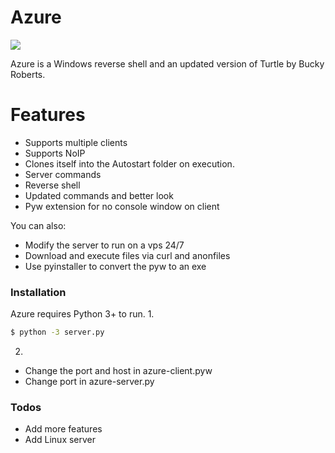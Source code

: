 # Azure
![](https://cdn.discordapp.com/attachments/766624895739625502/776378052514283560/az.png)

Azure is a Windows reverse shell and an updated version of Turtle by Bucky Roberts.
# Features

  - Supports multiple clients
  - Supports NoIP
  - Clones itself into the Autostart folder on execution.
  - Server commands
  - Reverse shell
  - Updated commands and better look
  - Pyw extension for no console window on client


You can also:
  - Modify the server to run on a vps 24/7
  - Download and execute files via curl and anonfiles
  - Use pyinstaller to convert the pyw to an exe


### Installation

Azure requires Python 3+ to run.
1.
```sh
$ python -3 server.py
```
2.
- Change the port and host in azure-client.pyw
- Change port in azure-server.py

### Todos

 - Add more features
 - Add Linux server


